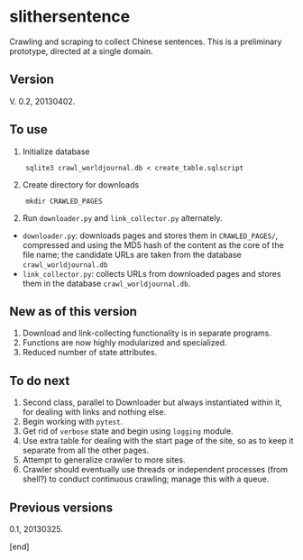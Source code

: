 slithersentence
===============

Crawling and scraping to collect Chinese sentences. This is a preliminary prototype, directed at a single domain.

Version
-------
 
V. 0.2, 20130402.
 
 
To use
------
 
1. Initialize database
```
    sqlite3 crawl_worldjournal.db < create_table.sqlscript
```

2. Create directory for downloads
```
    mkdir CRAWLED_PAGES
```
2. Run `downloader.py` and `link_collector.py` alternately.
 * `downloader.py`: downloads pages and stores them in `CRAWLED_PAGES/`, compressed and using the MD5 hash of the content as the core of the file name; the candidate URLs are taken from the database `crawl_worldjournal.db`
 * `link_collector.py`: collects URLs from downloaded pages and stores them in the database `crawl_worldjournal.db`.
 


New as of this version
----------------------
1. Download and link-collecting functionality is in separate programs.
2. Functions are now highly modularized and specialized.
3. Reduced number of state attributes.


To do next
----------
1. Second class, parallel to Downloader but always instantiated within it, for dealing with links and nothing else.
2. Begin working with `pytest`.
3. Get rid of `verbose` state and begin using `logging` module.
3. Use extra table for dealing with the start page of the site, so as to keep it separate from all the other pages.
2. Attempt to generalize crawler to more sites.
3. Crawler should eventually use threads or independent processes (from shell?) to conduct continuous crawling; manage this with a queue.

Previous versions
-----------------
0.1, 20130325.


[end]
